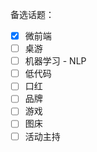 备选话题：

- [x] 微前端
- [ ] 桌游
- [ ] 机器学习 - NLP
- [ ] 低代码
- [ ] 口红
- [ ] 品牌
- [ ] 游戏
- [ ] 图床
- [ ] 活动主持
